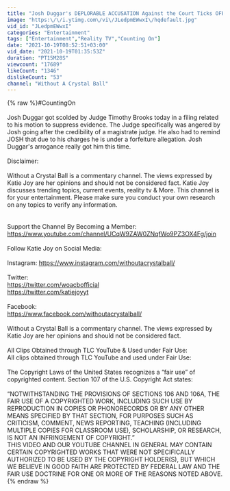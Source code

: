 ```yaml
---
title: "Josh Duggar's DEPLORABLE ACCUSATION Against the Court Ticks OFF Judge Timothy Brooks in New Order"
image: "https:\/\/i.ytimg.com\/vi\/JLedpmEWwxI\/hqdefault.jpg"
vid_id: "JLedpmEWwxI"
categories: "Entertainment"
tags: ["Entertainment","Reality TV","Counting On"]
date: "2021-10-19T08:52:51+03:00"
vid_date: "2021-10-19T01:35:53Z"
duration: "PT15M28S"
viewcount: "17689"
likeCount: "1346"
dislikeCount: "53"
channel: "Without A Crystal Ball"
---
```

{% raw %}#CountingOn<br /><br />Josh Duggar got scolded by Judge Timothy Brooks today in a filing related to his motion to suppress evidence. The Judge specifically was angered by Josh going after the credibility of a magistrate judge. He also had to remind JOSH that due to his charges he is under a forfeiture allegation. Josh Duggar's arrogance really got him this time. <br /><br />Disclaimer:<br /><br />Without a Crystal Ball is a commentary channel. The views expressed by Katie Joy are her opinions and should not be considered fact. Katie Joy discusses trending topics, current events, reality tv &amp; More. This channel is for your entertainment. Please make sure you conduct your own research on any topics to verify any information.<br /><br /><br />Support the Channel By Becoming a Member: <br /><a rel="nofollow" target="blank" href="https://www.youtube.com/channel/UCqW9ZAW0ZNqfWo9PZ3OX4Fg/join">https://www.youtube.com/channel/UCqW9ZAW0ZNqfWo9PZ3OX4Fg/join</a><br /><br />Follow Katie Joy on Social Media:<br /><br />Instagram: <a rel="nofollow" target="blank" href="https://www.instagram.com/withoutacrystalball/">https://www.instagram.com/withoutacrystalball/</a><br /><br />Twitter:<br /><a rel="nofollow" target="blank" href="https://twitter.com/woacbofficial">https://twitter.com/woacbofficial</a><br /><a rel="nofollow" target="blank" href="https://twitter.com/katiejoyyt">https://twitter.com/katiejoyyt</a><br /><br />Facebook:<br /><a rel="nofollow" target="blank" href="https://www.facebook.com/withoutacrystalball/">https://www.facebook.com/withoutacrystalball/</a><br /><br />Without a Crystal Ball is a commentary channel. The views expressed by Katie Joy are her opinions and should not be considered fact.<br /><br />All Clips Obtained through TLC YouTube &amp; Used under Fair Use:<br />All clips obtained through TLC YouTube and used under Fair Use:<br /><br />The Copyright Laws of the United States recognizes a “fair use” of copyrighted content.  Section 107 of the U.S. Copyright Act states:<br /><br />“NOTWITHSTANDING THE PROVISIONS OF SECTIONS 106 AND 106A, THE FAIR USE OF A COPYRIGHTED WORK, INCLUDING SUCH USE BY REPRODUCTION IN COPIES OR PHONORECORDS OR BY ANY OTHER MEANS SPECIFIED BY THAT SECTION, FOR PURPOSES SUCH AS CRITICISM, COMMENT, NEWS REPORTING, TEACHING (INCLUDING MULTIPLE COPIES FOR CLASSROOM USE), SCHOLARSHIP, OR RESEARCH, IS NOT AN INFRINGEMENT OF COPYRIGHT.”<br />THIS VIDEO AND OUR YOUTUBE CHANNEL IN GENERAL MAY CONTAIN CERTAIN COPYRIGHTED WORKS THAT WERE NOT SPECIFICALLY AUTHORIZED TO BE USED BY THE COPYRIGHT HOLDER(S), BUT WHICH WE BELIEVE IN GOOD FAITH ARE PROTECTED BY FEDERAL LAW AND THE FAIR USE DOCTRINE FOR ONE OR MORE OF THE REASONS NOTED ABOVE.{% endraw %}
